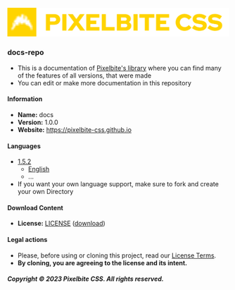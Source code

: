 ![image](https://raw.githubusercontent.com/Pixelbite-CSS/.github/main/banner-yellow.png)

### docs-repo
 - This is a documentation of [Pixelbite's library](https://github.com/Pixelbite-CSS) where you can find many of the features of all versions, that were made
 - You can edit or make more documentation in this repository

#### Information
 - **Name:** docs
 - **Version:** 1.0.0
 - **Website:** https://pixelbite-css.github.io
 
#### Languages
- [1.5.2](./1.5.2)
    - [English](./1.5.2/English)
    - ...
- If you want your own language support, make sure to fork and create your own Directory


#### Download Content
 - **License:** [LICENSE](https://github.com/Pixelbite-CSS/template/blob/main/LICENSE) ([download](https://raw.githubusercontent.com/Pixelbite-CSS/template/main/LICENSE))

#### Legal actions
 - Please, before using or cloning this project, read our [License Terms](https://github.com/Pixelbite-CSS/template/blob/main/LICENSE).
 - **By cloning, you are agreeing to the license and its intent.**

##### Copyright © 2023 Pixelbite CSS. All rights reserved.
